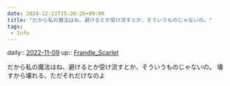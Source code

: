 ```yaml
---
date: 2024-12-21T15:20:26+09:00
title: "だから私の魔法はね、避けるとか受け流すとか、そういうものじゃないの。"
tags:
 - Info
---
```


daily:: [2022-11-09](Daily_Note/2022-11-09.md)
up:: [Frandle_Scarlet](../Bar/Novel/Touhou_Project/Frandle_Scarlet.md)

だから私の魔法はね、避けるとか受け流すとか、そういうものじゃないの。
壊すから壊れる、ただそれだけなのよ